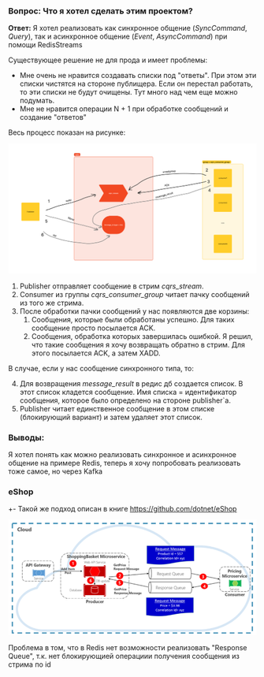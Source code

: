 ### Вопрос: Что я хотел сделать этим проектом?

**Ответ:** Я хотел реализовать как синхронное общение (_SyncCommand_, _Query_), так и асинхронное общение (_Event_, _AsyncCommand_) при помощи RedisStreams

Существующее решение не для прода и имеет проблемы:

- Мне очень не нравится создавать списки под "ответы". При этом эти списки чистятся на стороне публищера. Если он перестал работать, то эти списки не будут очищены. Тут много над чем еще можно подумать.
- Мне не нравится операции N + 1 при обработке сообщений и создание "ответов"

Весь процесс показан на рисунке:

![alt](readme_assets/cqrs-via-redis-stream-README.png)

1. Publisher отправляет сообщение в стрим _cqrs_stream_.
2. Consumer из группы _cqrs_consumer_group_ читает пачку сообщений из того же стрима.
3. После обработки пачки сообщений у нас появляются две корзины:
   1. Сообщения, которые были обработаны успешно. Для таких сообщение просто посылается ACK.
   2. Сообщения, обработка которых завершилась ошибкой. Я решил, что такие сообщения я хочу возвращать обратно в стрим. Для этого посылается ACK, а затем XADD.

В случае, если у нас сообщение синхронного типа, то:

4. Для возвращения _message_result_ в редис дб создается список. В этот список кладется сообщение. Имя списка = идентификатор сообщения, которое было определено на стороне publisher`а.
5. Publisher читает единственное сообщение в этом списке (блокирующий вариант) и затем удаляет этот список.

### Выводы:

Я хотел понять как можно реализовать синхронное и асинхронное общение на примере Redis, теперь я хочу попробовать реализовать тоже самое, но через Kafka

### eShop

+- Такой же подход описан в книге https://github.com/dotnet/eShop

![alt](readme_assets/request-response-streams.png)

Проблема в том, что в Redis нет возможности реализовать "Response Queue", т.к. нет блокирующией операциии получения сообщения из стрима по id
